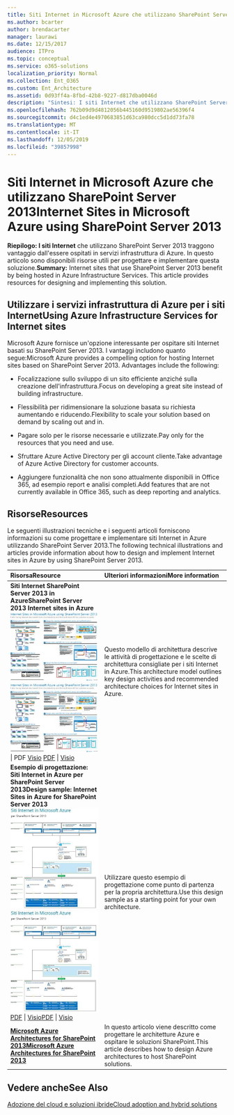 ```yaml
---
title: Siti Internet in Microsoft Azure che utilizzano SharePoint Server 2013
ms.author: bcarter
author: brendacarter
manager: laurawi
ms.date: 12/15/2017
audience: ITPro
ms.topic: conceptual
ms.service: o365-solutions
localization_priority: Normal
ms.collection: Ent_O365
ms.custom: Ent_Architecture
ms.assetid: 0d93ff4a-8fbd-42b8-9227-d817dba0046d
description: "Sintesi: I siti Internet che utilizzano SharePoint Server 2013 traggono vantaggio dall'essere ospitati in servizi infrastruttura di Azure. In questo articolo sono disponibili risorse utili per progettare e implementare questa soluzione."
ms.openlocfilehash: 762b09d9d4812056b445160d9519802ae56396f4
ms.sourcegitcommit: d4c1ed4e4970683851d63ca980dcc5d1dd73fa78
ms.translationtype: MT
ms.contentlocale: it-IT
ms.lasthandoff: 12/05/2019
ms.locfileid: "39857998"
---
```

# <a name="internet-sites-in-microsoft-azure-using-sharepoint-server-2013"></a><span data-ttu-id="f88e7-104">Siti Internet in Microsoft Azure che utilizzano SharePoint Server 2013</span><span class="sxs-lookup"><span data-stu-id="f88e7-104">Internet Sites in Microsoft Azure using SharePoint Server 2013</span></span>

 <span data-ttu-id="f88e7-p102">**Riepilogo: I siti Internet** che utilizzano SharePoint Server 2013 traggono vantaggio dall'essere ospitati in servizi infrastruttura di Azure. In questo articolo sono disponibili risorse utili per progettare e implementare questa soluzione.</span><span class="sxs-lookup"><span data-stu-id="f88e7-p102">**Summary:** Internet sites that use SharePoint Server 2013 benefit by being hosted in Azure Infrastructure Services. This article provides resources for designing and implementing this solution.</span></span>
  
## <a name="using-azure-infrastructure-services-for-internet-sites"></a><span data-ttu-id="f88e7-107">Utilizzare i servizi infrastruttura di Azure per i siti Internet</span><span class="sxs-lookup"><span data-stu-id="f88e7-107">Using Azure Infrastructure Services for Internet sites</span></span>

<span data-ttu-id="f88e7-p103">Microsoft Azure fornisce un'opzione interessante per ospitare siti Internet basati su SharePoint Server 2013. I vantaggi includono quanto segue:</span><span class="sxs-lookup"><span data-stu-id="f88e7-p103">Microsoft Azure provides a compelling option for hosting Internet sites based on SharePoint Server 2013. Advantages include the following:</span></span>
  
- <span data-ttu-id="f88e7-110">Focalizzazione sullo sviluppo di un sito efficiente anziché sulla creazione dell'infrastruttura.</span><span class="sxs-lookup"><span data-stu-id="f88e7-110">Focus on developing a great site instead of building infrastructure.</span></span>
    
- <span data-ttu-id="f88e7-111">Flessibilità per ridimensionare la soluzione basata su richiesta aumentando e riducendo.</span><span class="sxs-lookup"><span data-stu-id="f88e7-111">Flexibility to scale your solution based on demand by scaling out and in.</span></span>
    
- <span data-ttu-id="f88e7-112">Pagare solo per le risorse necessarie e utilizzate.</span><span class="sxs-lookup"><span data-stu-id="f88e7-112">Pay only for the resources that you need and use.</span></span>
    
- <span data-ttu-id="f88e7-113">Sfruttare Azure Active Directory per gli account cliente.</span><span class="sxs-lookup"><span data-stu-id="f88e7-113">Take advantage of Azure Active Directory for customer accounts.</span></span>
    
- <span data-ttu-id="f88e7-114">Aggiungere funzionalità che non sono attualmente disponibili in Office 365, ad esempio report e analisi completi.</span><span class="sxs-lookup"><span data-stu-id="f88e7-114">Add features that are not currently available in Office 365, such as deep reporting and analytics.</span></span>
    
## <a name="resources"></a><span data-ttu-id="f88e7-115">Risorse</span><span class="sxs-lookup"><span data-stu-id="f88e7-115">Resources</span></span>

<span data-ttu-id="f88e7-116">Le seguenti illustrazioni tecniche e i seguenti articoli forniscono informazioni su come progettare e implementare siti Internet in Azure utilizzando SharePoint Server 2013.</span><span class="sxs-lookup"><span data-stu-id="f88e7-116">The following technical illustrations and articles provide information about how to design and implement Internet sites in Azure by using SharePoint Server 2013.</span></span>
  
|<span data-ttu-id="f88e7-117">**Risorsa**</span><span class="sxs-lookup"><span data-stu-id="f88e7-117">**Resource**</span></span>|<span data-ttu-id="f88e7-118">**Ulteriori informazioni**</span><span class="sxs-lookup"><span data-stu-id="f88e7-118">**More information**</span></span>|
|:-----|:-----|
|<span data-ttu-id="f88e7-119">**Siti Internet SharePoint Server 2013 in Azure**</span><span class="sxs-lookup"><span data-stu-id="f88e7-119">**SharePoint Server 2013 Internet sites in Azure**</span></span> <br/> <span data-ttu-id="f88e7-120">[![Immagine di siti Internet in Azure con SharePoint](media/MS-AZ-SPInternetSites.jpg)          ](https://go.microsoft.com/fwlink/p/?LinkId=392552)</span><span class="sxs-lookup"><span data-stu-id="f88e7-120">[![Image of Internet sites in Azure using SharePoint](media/MS-AZ-SPInternetSites.jpg)          ](https://go.microsoft.com/fwlink/p/?LinkId=392552)</span></span> <br/> <span data-ttu-id="f88e7-121">[](https://go.microsoft.com/fwlink/p/?LinkId=392552)\| PDF [           ](https://go.microsoft.com/fwlink/p/?LinkId=392551) [Visio](https://go.microsoft.com/fwlink/p/?LinkId=392551)  </span><span class="sxs-lookup"><span data-stu-id="f88e7-121">[PDF](https://go.microsoft.com/fwlink/p/?LinkId=392552)  \| [          ](https://go.microsoft.com/fwlink/p/?LinkId=392551)[Visio](https://go.microsoft.com/fwlink/p/?LinkId=392551)</span></span> <br/> |<span data-ttu-id="f88e7-122">Questo modello di architettura descrive le attività di progettazione e le scelte di architettura consigliate per i siti Internet in Azure.</span><span class="sxs-lookup"><span data-stu-id="f88e7-122">This architecture model outlines key design activities and recommended architecture choices for Internet sites in Azure.</span></span>  <br/> |
|<span data-ttu-id="f88e7-123">**Esempio di progettazione: Siti Internet in Azure per SharePoint Server 2013**</span><span class="sxs-lookup"><span data-stu-id="f88e7-123">**Design sample: Internet Sites in Azure for SharePoint Server 2013**</span></span> <br/> <span data-ttu-id="f88e7-124">[![Anteprima della struttura di esempio: siti Internet in Microsoft Azure per SharePoint 2013](media/MS-AZ-InternetSitesDesignSample.jpg)          ](https://go.microsoft.com/fwlink/p/?LinkId=392549)</span><span class="sxs-lookup"><span data-stu-id="f88e7-124">[![Image of the Design sample: Internet sites in Microsoft Azure for SharePoint 2013](media/MS-AZ-InternetSitesDesignSample.jpg)          ](https://go.microsoft.com/fwlink/p/?LinkId=392549)</span></span> <br/> <span data-ttu-id="f88e7-125">[PDF](https://go.microsoft.com/fwlink/p/?LinkId=392549) \| [Visio](https://go.microsoft.com/fwlink/p/?LinkId=392548)</span><span class="sxs-lookup"><span data-stu-id="f88e7-125">[PDF](https://go.microsoft.com/fwlink/p/?LinkId=392549)  \| [Visio](https://go.microsoft.com/fwlink/p/?LinkId=392548)</span></span> <br/> |<span data-ttu-id="f88e7-126">Utilizzare questo esempio di progettazione come punto di partenza per la propria architettura.</span><span class="sxs-lookup"><span data-stu-id="f88e7-126">Use this design sample as a starting point for your own architecture.</span></span>  <br/> |
|<span data-ttu-id="f88e7-127">**[Microsoft Azure Architectures for SharePoint 2013](microsoft-azure-architectures-for-sharepoint-2013.md)**</span><span class="sxs-lookup"><span data-stu-id="f88e7-127">**[Microsoft Azure Architectures for SharePoint 2013](microsoft-azure-architectures-for-sharepoint-2013.md)**</span></span> <br/> |<span data-ttu-id="f88e7-128">In questo articolo viene descritto come progettare le architetture Azure e ospitare le soluzioni SharePoint.</span><span class="sxs-lookup"><span data-stu-id="f88e7-128">This article describes how to design Azure architectures to host SharePoint solutions.</span></span>  <br/> |

## <a name="see-also"></a><span data-ttu-id="f88e7-129">Vedere anche</span><span class="sxs-lookup"><span data-stu-id="f88e7-129">See Also</span></span>

[<span data-ttu-id="f88e7-130">Adozione del cloud e soluzioni ibride</span><span class="sxs-lookup"><span data-stu-id="f88e7-130">Cloud adoption and hybrid solutions</span></span>](cloud-adoption-and-hybrid-solutions.md)



